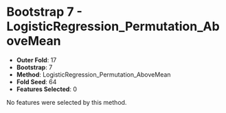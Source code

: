 # Bootstrap 7 - LogisticRegression_Permutation_AboveMean

- **Outer Fold**: 17
- **Bootstrap**: 7
- **Method**: LogisticRegression_Permutation_AboveMean
- **Fold Seed**: 64
- **Features Selected**: 0

No features were selected by this method.
